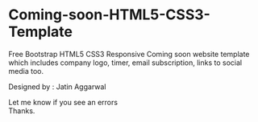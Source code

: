 # Coming-soon-HTML5-CSS3-Template
Free Bootstrap HTML5 CSS3 Responsive Coming soon website template which includes company logo, timer, email subscription, links to social media too.

Designed by : Jatin Aggarwal <br />

Let me know if you see an errors <br />
Thanks.
